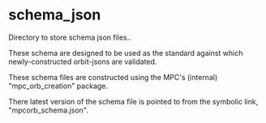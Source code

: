 # schema_json

Directory to store schema json files..

These schema are designed to be used as the standard against which newly-constructed orbit-jsons are validated. 

These schema files are constructed using the MPC's (internal) "mpc_orb_creation" package.

There latest version of the schema file is pointed to from the symbolic link, "mpcorb_schema.json".
